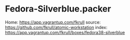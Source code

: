 # Fedora-Silverblue.packer
Home: https://app.vagrantup.com/fkrull source: https://github.com/fkrull/atomic-workstation index: https://app.vagrantup.com/fkrull/boxes/fedora38-silverblue
